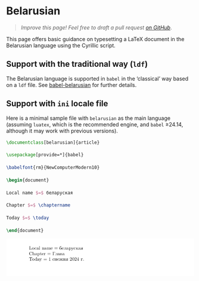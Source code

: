 # Belarusian

<blockquote>
  <p><em>Improve this page! Feel free to draft a pull request <a href="https://github.com/latex3/babel/tree/docs/docs">on GitHub</a></em>.</p>
</blockquote>

This page offers basic guidance on typesetting a LaTeX document in the
Belarusian language using the Cyrillic script.

## Support with the traditional way (`ldf`)

The Belarusian language is supported in `babel` in the ‘classical’ way
based on a `ldf` file. See [babel-belarusian](https://ctan.org/pkg/babel-belarusian)
for further details.

## Support with `ini` locale file

Here is a minimal sample file with `belarusian` as the main language
(assuming `luatex`, which is the recommended engine, and `babel` ≥24.14,
although it may work with previous versions).

```tex
\documentclass[belarusian]{article}

\usepackage[provide=*]{babel}

\babelfont{rm}{NewComputerModern10}

\begin{document}

Local name $=$ беларуская

Chapter $=$ \chaptername

Today $=$ \today

\end{document}
```

![](../media/locale-belarusian.png)